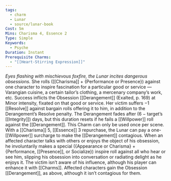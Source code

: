 ```yaml
---
tags:
  - charm
  - Lunar
  - source/lunar-book
Cost: 5m
Mins: Charisma 4, Essence 2
Type: Simple
Keywords:
  - Psyche
Duration: Instant
Prerequisite Charms:
  - "[[Heart-Stirring Expression]]"
---
```

*Eyes flashing with mischievous foxfire, the Lunar incites dangerous obsessions.*
She rolls ([[Charisma]] + {Performance or Presence}) against one character to inspire fascination for a particular good or service — Varangian cuisine, a certain tailor’s clothing, a mercenary company’s work, etc. Success inflicts the Obsession [[Derangement]] (Exalted, p. 169) at Minor intensity, fixated on that good or service. Her victim suffers −1 [[Resolve]] against bargain rolls offering it to him, in addition to the Derangement’s Resolve penalty. The Derangement fades after (6 − target’s [[Integrity]]) days, but this duration resets if he fails a [[Willpower]] roll against the [[Derangement]]. This Charm can only be used once per scene. 
With a [[Charisma]] 5, [[Essence]] 3 repurchase, the Lunar can pay a one-[[Willpower]] surcharge to make the [[Derangement]] contagious. When an affected character talks with others or enjoys the object of his obsession, he involuntarily makes a special ({Appearance or Charisma} + {Performance, [[Presence]], or Socialize}) inspire roll against all who hear or see him, slipping his obsession into conversation or radiating delight as he enjoys it. The victim isn’t aware of his influence, although his player can enhance it with [[Charms]]. Affected characters gain the Obsession [[Derangement]], as above, although it isn’t contagious for them.